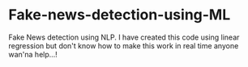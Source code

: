# Fake-news-detection-using-ML
Fake News detection using NLP. I have created this code using linear regression but don't know how to make this work in real time anyone wan'na help...! 
